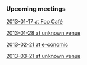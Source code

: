 <div class="upcoming-meetings">
	<h3>Upcoming meetings</h3>
	<p><a href="http://lanyrd.com/2013/copenhagenjs-january/"><time datetime="2013-01-17T19:00">2013-01-17</time> at Foo Café</a></p>
	<p><a href="http://lanyrd.com/2013/copenhagenjs-2/"><time datetime="2013-01-28T19:00">2013-01-28</time> at unknown venue</a></p>
	<p><a href="http://lanyrd.com/2013/copenhagenjs-february/"><time datetime="2013-02-21T19:00">2013-02-21</time> at e-conomic</a></p>
	<p><a href="http://lanyrd.com/2013/copenhagenjs-march/"><time datetime="2013-03-21T19:00">2013-03-21</time> at unknown venue</a></p>
</div>
